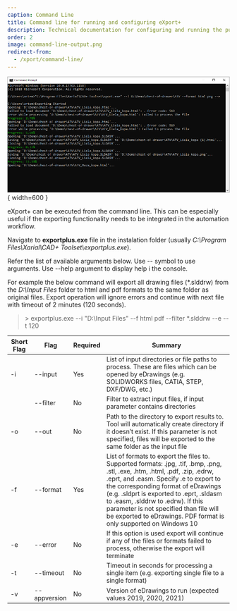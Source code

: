 ```yaml
---
caption: Command Line
title: Command line for running and configuring eXport+
description: Technical documentation for configuring and running the publishing job of eXport+ using command line
order: 2
image: command-line-output.png
redirect-from:
  - /xport/command-line/
---
```

![Command line exporting process](command-line-output.png){ width=600 }

eXport+ can be executed from the command line. This can be especially useful if the exporting functionality needs to be integrated in the automation workflow.

Navigate to **exportplus.exe** file in the instalation folder (usually *C:\Program Files\Xarial\CAD+ Toolset\exportplus.exe*).

Refer the list of available arguments below. Use -- symbol to use arguments. Use --help argument to display help i the console.

For example the below command will export all drawing files (*.slddrw) from the *D:\Input Files* folder to html and pdf formats to the same folder as original files. Export operation will ignore errors and continue with next file with timeout of 2 minutes (120 seconds).

> \> exportplus.exe --i "D:\Input Files" --f html pdf --filter *.slddrw --e --t 120

| Short Flag  | Flag  |Required   | Summary  |
|---|---|---|---|
| -i  | --input  |Yes   | List of input directories or file paths to process. These are files which can be opened by eDrawings (e.g. SOLIDWORKS files, CATIA, STEP, DXF/DWG, etc.)  |
|   | --filter  | No  |  Filter to extract input files, if input parameter contains directories |
|  -o |  --out |  No | Path to the directory to export results to. Tool will automatically create directory if it doesn’t exist. If this parameter is not specified, files will be exported to the same folder as the input file  |
| -f  | --format  |  Yes | List of formats to export the files to. Supported formats: .jpg, .tif, .bmp, .png, .stl, .exe, .htm, .html, .pdf, .zip, .edrw, .eprt, and .easm. Specify .e to export to the corresponding format of eDrawings (e.g. .sldprt is exported to .eprt, .sldasm to .easm, .slddrw to .edrw). If this parameter is not specified than file will be exported to eDrawings. PDF format is only supported on Windows 10  |
| -e  |  --error | No  | If this option is used export will continue if any of the files or formats failed to process, otherwise the export will terminate  |
| -t  |  --timeout | No  | Timeout in seconds for processing a single item (e.g. exporting single file to a single format) |
| -v  |  --appversion | No  | Version of eDrawings to run (expected values 2019, 2020, 2021) |